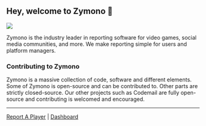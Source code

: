 ## Hey, welcome to Zymono 👋

![](https://cdn.cosmixcom.repl.co/zymono/banner.png)

Zymono is the industry leader in reporting software for video games, social media communities, and more.  We make reporting simple for users and platform managers.

### Contributing to Zymono

Zymono is a massive collection of code, software and different elements. Some of Zymono is open-source and can be contributed to. Other parts are strictly closed-source. Our other projects such as Codemail are fully open-source and contributing is welcomed and encouraged.

---

[Report A Player](https://zymono.com/report/) | [Dashboard](https://zymono.com/myreports/)
